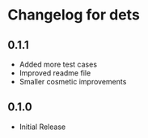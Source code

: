 # Changelog for dets

## 0.1.1

- Added more test cases
- Improved readme file
- Smaller cosmetic improvements

## 0.1.0

- Initial Release
